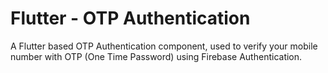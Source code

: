 # Flutter - OTP Authentication

A Flutter based OTP Authentication component, used to verify your mobile number with OTP (One Time Password) using Firebase Authentication. 




